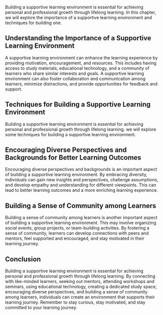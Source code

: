 
Building a supportive learning environment is essential for achieving personal and professional growth through lifelong learning. In this chapter, we will explore the importance of a supportive learning environment and techniques for building one.

Understanding the Importance of a Supportive Learning Environment
-----------------------------------------------------------------

A supportive learning environment can enhance the learning experience by providing motivation, encouragement, and resources. This includes having access to study materials, educational technology, and a community of learners who share similar interests and goals. A supportive learning environment can also foster collaboration and communication among learners, minimize distractions, and provide opportunities for feedback and support.

Techniques for Building a Supportive Learning Environment
---------------------------------------------------------

Building a supportive learning environment is essential for achieving personal and professional growth through lifelong learning. we will explore some techniques for building a supportive learning environment.

Encouraging Diverse Perspectives and Backgrounds for Better Learning Outcomes
-----------------------------------------------------------------------------

Encouraging diverse perspectives and backgrounds is an important aspect of building a supportive learning environment. By embracing diversity, individuals can gain new insights and perspectives, challenge assumptions, and develop empathy and understanding for different viewpoints. This can lead to better learning outcomes and a more enriching learning experience.

Building a Sense of Community among Learners
--------------------------------------------

Building a sense of community among learners is another important aspect of building a supportive learning environment. This may involve organizing social events, group projects, or team-building activities. By fostering a sense of community, learners can develop connections with peers and mentors, feel supported and encouraged, and stay motivated in their learning journey.

Conclusion
----------

Building a supportive learning environment is essential for achieving personal and professional growth through lifelong learning. By connecting with like-minded learners, seeking out mentors, attending workshops and seminars, using educational technology, creating a dedicated study space, encouraging diverse perspectives, and building a sense of community among learners, individuals can create an environment that supports their learning journey. Remember to stay curious, stay motivated, and stay committed to your learning journey.

